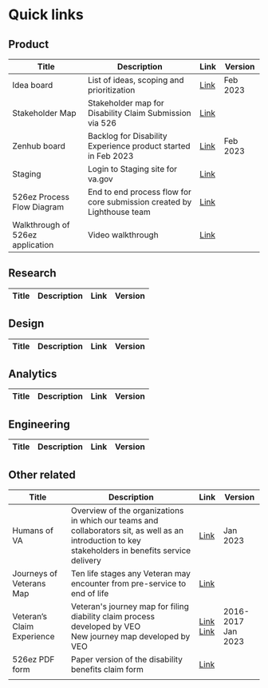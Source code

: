 # Quick links

## Product
|Title|Description|Link|Version|
|-----|-----------|----|-------|
|Idea board|List of ideas, scoping and prioritization|[Link](https://app.mural.co/t/agilesixapplications0942/m/agilesixapplications0942/1675436055409/377ecfe26e47f75de149db161a4b69185e3f051f?sender=ub46ab2ca03c3ddd9a8ac0157)|Feb 2023|
|Stakeholder Map|Stakeholder map for Disability Claim Submission via 526|[Link](https://app.mural.co/t/agilesixapplications0942/m/agilesixapplications0942/1674666875176/5bffb27d080685913fc74b5e4e2179511e4c2089?sender=ub46ab2ca03c3ddd9a8ac0157)||
|Zenhub board|Backlog for Disability Experience product started in Feb 2023|[Link](https://app.zenhub.com/workspaces/disability-experience-63dbdb0a401c4400119d3a44/board)|Feb 2023|
|Staging|Login to Staging site for va.gov|[Link](https://github.com/department-of-veterans-affairs/va.gov-team/blob/master/products/disability/526ez/product/staging-login-instructions.md)||
|526ez Process Flow Diagram|End to end process flow for core submission created by Lighthouse team|[Link](https://app.mural.co/t/departmentofveteransaffairs9999/m/departmentofveteransaffairs9999/1663868736153/1040f1c6df6230104917bdff6e5e157264ef9153?sender=u9943b9a042c336e83bb20590)||
|Walkthrough of 526ez application|Video walkthrough|[Link](https://drive.google.com/file/d/1KZ22-UyWOOaD8NDpfpVbHZ1pB1Bj571b/view?usp=sharing)||


## Research
|Title|Description|Link|Version|
|-----|-----------|----|-------|

## Design
|Title|Description|Link|Version|
|-----|-----------|----|-------|

## Analytics
|Title|Description|Link|Version|
|-----|-----------|----|-------|

## Engineering
|Title|Description|Link|Version|
|-----|-----------|----|-------|


## Other related
|Title|Description|Link|Version|
|-----|-----------|----|-------|
|Humans of VA|Overview of the organizations in which our teams and collaborators sit, as well as an introduction to key stakeholders in benefits service delivery|[Link](https://docs.google.com/presentation/d/1YAFq_Cx82sH_mPFPRbVxFMWp1Vtz6vykROYxrSeka0Q/edit?usp=sharing)|Jan 2023|
|Journeys of Veterans Map|Ten life stages any Veteran may encounter from pre-service to end of life|[Link](https://github.com/department-of-veterans-affairs/va.gov-team/blob/master/platform/design/va-product-journey-maps/Veteran%20Journey%20Map.pdf)||
|Veteran’s Claim Experience|Veteran's journey map for filing diability claim process developed by VEO<br>New journey map developed by VEO</br>|[Link](https://github.com/department-of-veterans-affairs/va.gov-team/blob/master/platform/design/va-product-journey-maps/Veteran%20Journey%20-%20Disability%20Claim%20-%2011x17%20-%20%209.4.17.pdf)<br>[Link](https://drive.google.com/file/d/1mfigVlDd70gKihsY8T6mE60NhLXlk_z-/view?usp=sharing)</br>|2016-2017 <br>Jan 2023</br>|
|526ez PDF form|Paper version of the disability benefits claim form |[Link](https://www.vba.va.gov/pubs/forms/vba-21-526ez-are.pdf)||
|||||
